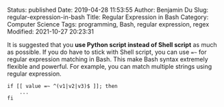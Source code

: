 Status: published
Date: 2019-04-28 11:53:55
Author: Benjamin Du
Slug: regular-expression-in-bash
Title: Regular Expression in Bash
Category: Computer Science
Tags: programming, Bash, regular expression, regex
Modified: 2021-10-27 20:23:31


It is suggested that you **use Python script instead of Shell script** as much as possible.
If you do have to stick with Shell script,
you can use `=~` for regular expression matching in Bash.
This make Bash syntax extremely flexible and powerful.
For example, 
you can match multiple strings using regular expression.
```
if [[ value =~ ^(v1|v2|v3)$ ]]; then
    ...
fi
```
